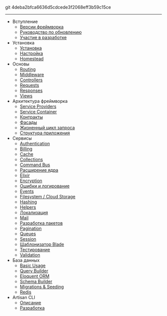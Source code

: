 git 4deba2bfca6636d5cdcede3f2068eff3b59c15ce

---
- Вступление
    - [Версии фреймворка](/docs/5.0/releases)
    - [Руководство по обновлению](/docs/5.0/upgrade)
    - [Участие в разработке](/docs/5.0/contributions)
- Установка
    - [Установка](/docs/5.0/installation)
    - [Настройка](/docs/5.0/configuration)
    - [Homestead](/docs/5.0/homestead)
- Основы
    - [Routing](/docs/5.0/routing)
    - [Middleware](/docs/5.0/middleware)
    - [Controllers](/docs/5.0/controllers)
    - [Requests](/docs/5.0/requests)
    - [Responses](/docs/5.0/responses)
    - [Views](/docs/5.0/views)
- Архитектура фреймворка
    - [Service Providers](/docs/5.0/providers)
    - [Service Container](/docs/5.0/container)
    - [Контракты](/docs/5.0/contracts)
    - [Фасады](/docs/5.0/facades)
    - [Жизненный цикл запроса](/docs/5.0/lifecycle)
    - [Структура приложения](/docs/5.0/structure)    
- Сервисы
    - [Authentication](/docs/5.0/authentication)
    - [Billing](/docs/5.0/billing)
    - [Cache](/docs/5.0/cache)
    - [Collections](/docs/5.0/collections)
    - [Command Bus](/docs/5.0/bus)
    - [Расширение ядра](/docs/5.0/extending)
    - [Elixir](/docs/5.0/elixir)
    - [Encryption](/docs/5.0/encryption)
    - [Ошибки и логирование](/docs/5.0/errors)
    - [Events](/docs/5.0/events)
    - [Filesystem / Cloud Storage](/docs/5.0/filesystem)
    - [Hashing](/docs/5.0/hashing)
    - [Helpers](/docs/5.0/helpers)
    - [Локализация](/docs/5.0/localization)
    - [Mail](/docs/5.0/mail)
    - [Разработка пакетов](/docs/5.0/packages)
    - [Pagination](/docs/5.0/pagination)
    - [Queues](/docs/5.0/queues)
    - [Session](/docs/5.0/session)
    - [Шаблонизатор Blade](/docs/5.0/templates)
    - [Тестирование](/docs/5.0/testing)
    - [Validation](/docs/5.0/validation)
- База данных
    - [Basic Usage](/docs/5.0/database)
    - [Query Builder](/docs/5.0/queries)
    - [Eloquent ORM](/docs/5.0/eloquent)
    - [Schema Builder](/docs/5.0/schema)
    - [Migrations & Seeding](/docs/5.0/migrations)
    - [Redis](/docs/5.0/redis)
- Artisan CLI
    - [Описание](/docs/5.0/artisan)
    - [Разработка](/docs/5.0/commands)
